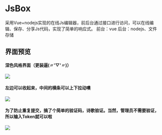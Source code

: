 # JsBox
采用Vue+nodejs实现的在线Js编辑器，前后台通过接口进行访问，可以在线编辑、保存、分享Js代码，实现了简单的响应式。
前台：vue
后台：nodejs、文件存储
## 界面预览
#### 深色风格界面（更装逼(〃'▽'〃)）
![](https://github.com/zycfj/JsBox/blob/master/image/1.png?raw=true)
#### 左边可以收起来，中间的横条可以上下拉动噢
![](https://github.com/zycfj/JsBox/blob/master/image/2.png?raw=true)
#### 为了防止重复提交，搞了个简单的验证码，诗歌验证。当然，管理员不需要验证，所以输入Token就可以啦
![](https://github.com/zycfj/JsBox/blob/master/image/3.png?raw=true)
